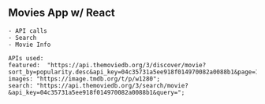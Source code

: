 ## Movies App w/ React

    - API calls
    - Search
    - Movie Info

    APIs used:
    featured:  "https://api.themoviedb.org/3/discover/movie?sort_by=popularity.desc&api_key=04c35731a5ee918f014970082a0088b1&page=1";
    images: "https://image.tmdb.org/t/p/w1280";
    search: "https://api.themoviedb.org/3/search/movie?&api_key=04c35731a5ee918f014970082a0088b1&query=";

